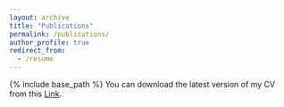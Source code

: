 ```yaml
---
layout: archive
title: "Publications"
permalink: /publications/
author_profile: true
redirect_from:
  - /resume
---
```


{% include base_path %}
You can download the latest version of my CV from this [Link](https://github.com/Pouyazarbipour/pouyazarbipour.github.io/blob/master/cv/CV%20-%20Pouya%20Zarbipour.pdf).

